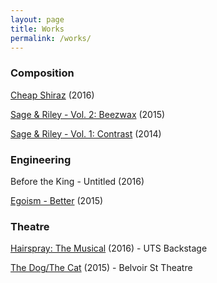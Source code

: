 ```yaml
---
layout: page
title: Works
permalink: /works/
---
```


### Composition

[Cheap Shiraz](http://rileymccullagh.com/Cheap-Shiraz/) (2016)

[Sage & Riley - Vol. 2: Beezwax](http://rileymccullagh.com/Sage-Riley/) (2015)

[Sage & Riley - Vol. 1: Contrast](http://rileymccullagh.com/Sage-Riley/) (2014)

### Engineering
Before the King - Untitled (2016)

[Egoism - Better](/Egoism-Better) (2015)

### Theatre

[Hairspray: The Musical](http://rileymccullagh.com/Hairspray/) (2016) - UTS Backstage

[The Dog/The Cat](http://rileymccullagh.com/Cat-Dog/) (2015) - Belvoir St Theatre
